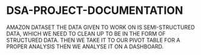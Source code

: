 # DSA-PROJECT-DOCUMENTATION
AMAZON DATASET
THE DATA GIVEN TO WORK ON IS SEMI-STRUCTURED DATA, WHICH WE NEED TO CLEAN UP TO BE  IN THE FORM OF STRUCTURED DATA.
THEN WE TAKE IT TO OUR PIVOT TABLE FOR A PROPER ANALYSIS
THEN WE ANALYSE IT ON A DASHBOARD.
